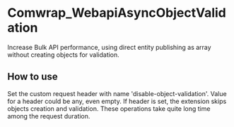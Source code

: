 # Comwrap_WebapiAsyncObjectValidation

Increase Bulk API performance, using direct entity publishing as array without creating objects for validation.

## How to use

Set the custom request header with name 'disable-object-validation'. Value for a header could be any, even empty.
If header is set, the extension skips objects creation and validation. These operations take quite long time among 
the request duration.